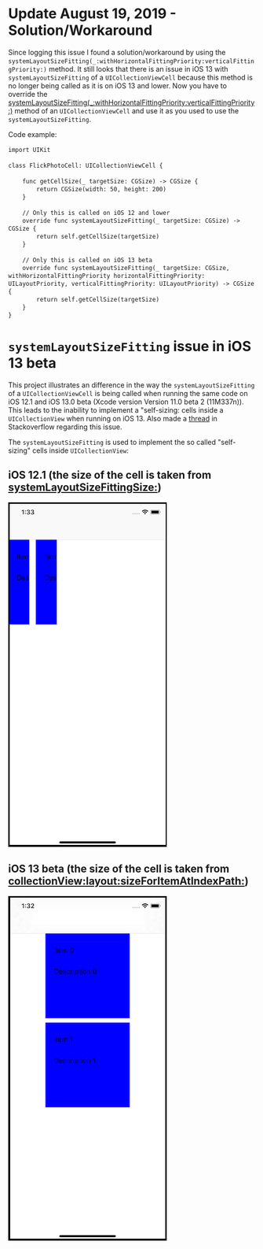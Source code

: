 # Update August 19, 2019 - Solution/Workaround
Since logging this issue I found a solution/workaround by using the `systemLayoutSizeFitting(_:withHorizontalFittingPriority:verticalFittingPriority:)` method. It still looks that there is an issue in iOS 13 with `systemLayoutSizeFitting` of a `UICollectionViewCell` because this method is no longer being called as it is on iOS 13 and lower. Now you have to override the [systemLayoutSizeFitting(_:withHorizontalFittingPriority:verticalFittingPriority:)](https://developer.apple.com/documentation/uikit/uiview/1622623-systemlayoutsizefitting) method of an `UICollectionViewCell` and use it as you used to use the `systemLayoutSizeFitting`.

Code example:


```
import UIKit

class FlickPhotoCell: UICollectionViewCell {

    func getCellSize(_ targetSize: CGSize) -> CGSize {
        return CGSize(width: 50, height: 200)
    }
    
    // Only this is called on iOS 12 and lower
    override func systemLayoutSizeFitting(_ targetSize: CGSize) -> CGSize {
        return self.getCellSize(targetSize)
    }
    
    // Only this is called on iOS 13 beta
    override func systemLayoutSizeFitting(_ targetSize: CGSize, withHorizontalFittingPriority horizontalFittingPriority: UILayoutPriority, verticalFittingPriority: UILayoutPriority) -> CGSize {
        return self.getCellSize(targetSize)
    }
}
```

# `systemLayoutSizeFitting` issue in iOS 13 beta
This project illustrates an difference in the way the `systemLayoutSizeFitting` of a `UICollectionViewCell` is being called when running the same code on iOS 12.1 and iOS 13.0 beta (Xcode version Version 11.0 beta 2 (11M337n)). This leads to the inability to implement a "self-sizing: cells inside a `UICollectionView` when running on iOS 13.
Also made a [thread](https://stackoverflow.com/questions/57184502/systemlayoutsizefittingsize-not-called-on-ios-13) in Stackoverflow regarding this issue.

The `systemLayoutSizeFitting` is used to implement the so called "self-sizing" cells inside `UICollectionView`:

## iOS 12.1 (the size of the cell is taken from[ systemLayoutSizeFittingSize:](https://developer.apple.com/documentation/uikit/uicollectionviewdelegateflowlayout/1617708-collectionview?language=objc))
<img src="screenshots/iOS 12.1.png">

## iOS 13 beta (the size of the cell is taken from [collectionView:layout:sizeForItemAtIndexPath:](https://developer.apple.com/documentation/uikit/uicollectionviewdelegateflowlayout/1617708-collectionview?language=objc))
<img src="screenshots/iOS 13.0.png">


